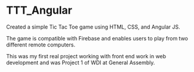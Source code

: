 TTT_Angular
===========

Created a simple Tic Tac Toe game using HTML, CSS, and Angular JS.

The game is compatible with Firebase and enables users to play from two different remote computers. 

This was my first real project working with front end work in web development and was Project 1 of WDI at General Assembly.
